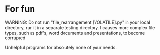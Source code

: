 # For fun
WARNING: Do not run "file_rearrangement [VOLATILE].py" in your local directory, run it in a separate testing directory. I causes more complex file types, such as pdf's, word documents and presentations, to become corrupted

Unhelpful programs for absolutely none of your needs.
